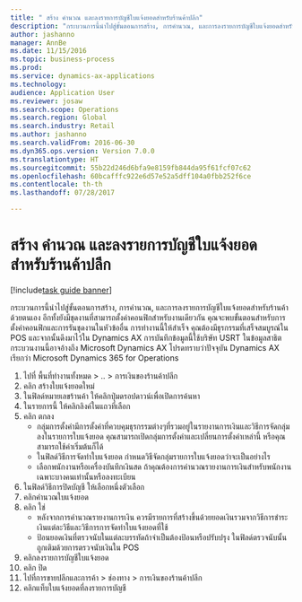 ```yaml
--- 
title: " สร้าง คำนวณ และลงรายการบัญชีใบแจ้งยอดสำหรับร้านค้าปลีก"
description: "กระบวนการนี้นำไปสู่ขั้นตอนการสร้าง, การคำนวณ, และการลงรายการบัญชีใบแจ้งยอดสำหรับร้านค้าด้วยตนเอง "
author: jashanno
manager: AnnBe
ms.date: 11/15/2016
ms.topic: business-process
ms.prod: 
ms.service: dynamics-ax-applications
ms.technology: 
audience: Application User
ms.reviewer: josaw
ms.search.scope: Operations
ms.search.region: Global
ms.search.industry: Retail
ms.author: jashanno
ms.search.validFrom: 2016-06-30
ms.dyn365.ops.version: Version 7.0.0
ms.translationtype: HT
ms.sourcegitcommit: 55b22d246d6bfa9e8159fb844da95f61fcf07c62
ms.openlocfilehash: 60bcafffc922e6d57e52a5dff104a0fbb252f6ce
ms.contentlocale: th-th
ms.lasthandoff: 07/28/2017

---
```

# <a name="create-calculate-and-post-a-statement-for-a-retail-store"></a> สร้าง คำนวณ และลงรายการบัญชีใบแจ้งยอดสำหรับร้านค้าปลีก

[!include[task guide banner](../includes/task-guide-banner.md)]

กระบวนการนี้นำไปสู่ขั้นตอนการสร้าง, การคำนวณ, และการลงรายการบัญชีใบแจ้งยอดสำหรับร้านค้าด้วยตนเอง  อีกทั้งยังมีชุดงานที่สามารถตั้งค่าคอนฟิกสำหรับงานเดียวกัน  คุณจะพบขั้นตอนสำหรับการตั้งค่าคอนฟิกและการรันชุดงานในหัวข้ออื่น  การทำงานนี้ให้สำเร็จ คุณต้องมีธุรกรรมที่เสร็จสมบูรณ์ใน POS และจากนั้นดึงมาไว้ใน Dynamics AX  การบันทึกข้อมูลนี้ใช้บริษัท USRT ในข้อมูลสาธิต  กระบวนงานนี้อาจอ้างถึง Microsoft Dynamics AX  โปรดทราบว่าปัจจุบัน Dynamics AX เรียกว่า Microsoft Dynamics 365 for Operations

1. ไปที่ พื้นที่ทำงานทั้งหมด > .. > การเงินของร้านค้าปลีก
2. คลิก สร้างใบแจ้งยอดใหม่
3. ในฟิลด์หมายเลขร้านค้า ให้คลิกปุ่มดรอปดาวน์เพื่อเปิดการค้นหา
4. ในรายการนี้ ให้คลิกลิงค์ในแถวที่เลือก
5. คลิก ตกลง
    * กลุ่มการตั้งค่ามีการตั้งค่าที่ควบคุมธุรกรรมต่างๆที่รวมอยู่ในรายงานการเงินและวิธีการจัดกลุ่มลงในรายการใบแจ้งยอด  คุณสามารถเปิดกลุ่มการตั้งค่าและเปลี่ยนการตั้งค่าเหล่านี้ หรือคุณสามารถใช้ค่าเริ่มต้นก็ได้  
    * ในฟิลด์วิธีการจัดทำใบแจ้งยอด กำหนดวิธีจัดกลุ่มรายการใบแจ้งยอดว่าจะเป็นอย่างไร  
    * เลือกพนักงานหรือเครื่องบันทึกเงินสด ถ้าคุณต้องการคำนวณรายงานการเงินสำหรับพนักงานเฉพาะบางคนเท่านั้นหรือลงทะเบียน  
6. ในฟิลด์วิธีการปิดบัญชี ให้เลือกหนึ่งตัวเลือก
7. คลิกคำนวณใบแจ้งยอด
8. คลิก ใช่
    * หลังจากการคำนวณรายงานการเงิน ควรมีรายการที่สร้างขึ้นด้วยยอดเงินรวมจากวิธีการชำระเงินแต่ละวิธีและวิธีการการจัดทำใบแจ้งยอดที่ใช้  
    * ป้อนยอดเงินที่ตรวจนับในแต่ละบรรทัดถ้าจำเป็นต้องป้อนหรือปรับปรุง  ในฟิลด์ตรวจนับนั้นถูกเติมด้วยการตรวจนับเงินใน POS  
9. คลิกลงรายการบัญชีใบแจ้งยอด
10. คลิก ปิด
11. ไปที่การขายปลีกและการค้า > ช่องทาง > การเงินของร้านค้าปลีก
12. คลิกแท็บใบแจ้งยอดที่ลงรายการบัญชี


